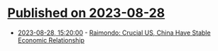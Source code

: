 # [Published on 2023-08-28](index.md)

* [2023-08-28, 15:20:00](https://news.slashdot.org/story/23/08/28/0657254/raimondo-crucial-us-china-have-stable-economic-relationship?utm_source=rss1.0mainlinkanon&utm_medium=feed) - [Raimondo: Crucial US, China Have Stable Economic Relationship](https://news.slashdot.org/story/23/08/28/0657254/raimondo-crucial-us-china-have-stable-economic-relationship?utm_source=rss1.0mainlinkanon&utm_medium=feed)
